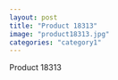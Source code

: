 ```yaml
---
layout: post
title: "Product 18313"
image: "product18313.jpg"
categories: "category1"
---
```

Product 18313
